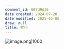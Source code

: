 ```yaml
---
comment_id: 607d9d36
date created: 2024-07-20
date modified: 2025-02-06
draw: null
title: 智利
---
```

![image.png|1000](https://imagehosting4picgo.oss-cn-beijing.aliyuncs.com/imagehosting/fix-dir%2Fpicgo%2Fpicgo-clipboard-images%2F2024%2F07%2F20%2F23-23-09-e2b897c3430091b1f8deddb9ece119eb-20240720232308-cbbcb4.png)
